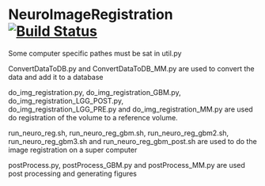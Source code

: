 # NeuroImageRegistration [![Build Status](https://travis-ci.org/Danielhiversen/NeuroImageRegistration.svg?branch=master)](https://travis-ci.org/Danielhiversen/NeuroImageRegistration)

Some computer specific pathes must be sat in util.py

ConvertDataToDB.py and ConvertDataToDB_MM.py are used to convert the data and add it to a database

do_img_registration.py,	
do_img_registration_GBM.py, 
do_img_registration_LGG_POST.py,	
do_img_registration_LGG_PRE.py	and 
do_img_registration_MM.py
are used do registration of the volume to a reference volume.


run_neuro_reg.sh, 
run_neuro_reg_gbm.sh, 
run_neuro_reg_gbm2.sh, 
run_neuro_reg_gbm3.sh and 
run_neuro_reg_gbm_post.sh
are used to do the image registration on a super computer 

postProcess.py,	
postProcess_GBM.py and 
postProcess_MM.py
are used post processing and generating figures
